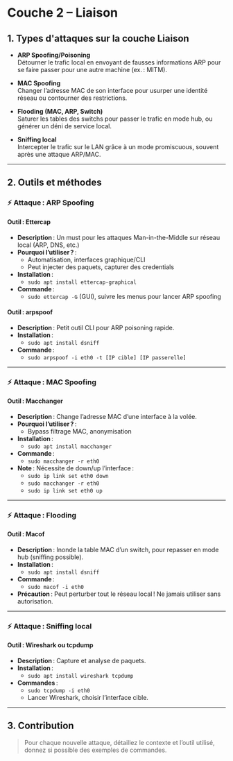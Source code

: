 # Couche 2 – Liaison

## 1. Types d'attaques sur la couche Liaison

- **ARP Spoofing/Poisoning**  
  Détourner le trafic local en envoyant de fausses informations ARP pour se faire passer pour une autre machine (ex. : MITM).

- **MAC Spoofing**  
  Changer l’adresse MAC de son interface pour usurper une identité réseau ou contourner des restrictions.

- **Flooding (MAC, ARP, Switch)**  
  Saturer les tables des switchs pour passer le trafic en mode hub, ou générer un déni de service local.

- **Sniffing local**  
  Intercepter le trafic sur le LAN grâce à un mode promiscuous, souvent après une attaque ARP/MAC.

---

## 2. Outils et méthodes

### ⚡ Attaque : ARP Spoofing

#### Outil : **Ettercap**
- **Description** : Un must pour les attaques Man-in-the-Middle sur réseau local (ARP, DNS, etc.)
- **Pourquoi l’utiliser ?** :  
  - Automatisation, interfaces graphique/CLI
  - Peut injecter des paquets, capturer des credentials
- **Installation** :  
  - `sudo apt install ettercap-graphical`
- **Commande** :  
  - `sudo ettercap -G` (GUI), suivre les menus pour lancer ARP spoofing

#### Outil : **arpspoof**
- **Description** : Petit outil CLI pour ARP poisoning rapide.
- **Installation** :  
  - `sudo apt install dsniff`
- **Commande** :  
  - `sudo arpspoof -i eth0 -t [IP cible] [IP passerelle]`

---

### ⚡ Attaque : MAC Spoofing

#### Outil : **Macchanger**
- **Description** : Change l’adresse MAC d’une interface à la volée.
- **Pourquoi l’utiliser ?** :  
  - Bypass filtrage MAC, anonymisation
- **Installation** :  
  - `sudo apt install macchanger`
- **Commande** :  
  - `sudo macchanger -r eth0`
- **Note** : Nécessite de down/up l’interface :  
    - `sudo ip link set eth0 down`
    - `sudo macchanger -r eth0`
    - `sudo ip link set eth0 up`

---

### ⚡ Attaque : Flooding

#### Outil : **Macof**
- **Description** : Inonde la table MAC d’un switch, pour repasser en mode hub (sniffing possible).
- **Installation** :  
  - `sudo apt install dsniff`
- **Commande** :  
  - `sudo macof -i eth0`
- **Précaution** : Peut perturber tout le réseau local ! Ne jamais utiliser sans autorisation.

---

### ⚡ Attaque : Sniffing local

#### Outil : **Wireshark** ou **tcpdump**
- **Description** : Capture et analyse de paquets.
- **Installation** :  
  - `sudo apt install wireshark tcpdump`
- **Commandes** :  
  - `sudo tcpdump -i eth0`  
  - Lancer Wireshark, choisir l’interface cible.

---

## 3. Contribution

> Pour chaque nouvelle attaque, détaillez le contexte et l’outil utilisé, donnez si possible des exemples de commandes.
